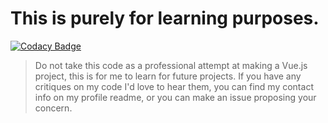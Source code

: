 # This is purely for learning purposes.

[![Codacy Badge](https://api.codacy.com/project/badge/Grade/6080ed062e0548af8ab5dba63b120ebc)](https://app.codacy.com/gh/l0gnes/learning-vue?utm_source=github.com&utm_medium=referral&utm_content=l0gnes/learning-vue&utm_campaign=Badge_Grade_Settings)

> Do not take this code as a professional attempt at making a Vue.js project, this is for me to learn for future projects. 
> If you have any critiques on my code I'd love to hear them, you can find my contact info on my profile readme, or you can make an issue proposing your concern.